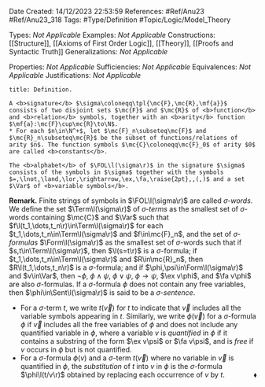 <div class="topSpace"></div>

Date Created: 14/12/2023 22:53:59
References: #Ref/Anu23 #Ref/Anu23_318
Tags: #Type/Definition #Topic/Logic/Model_Theory

Types: <i>Not Applicable</i>
Examples: <i>Not Applicable</i>
Constructions: [[Structure]], [[Axioms of First Order Logic]], [[Theory]], [[Proofs and Syntactic Truth]]
Generalizations: <i>Not Applicable</i>

Properties: <i>Not Applicable</i>
Sufficiencies: <i>Not Applicable</i>
Equivalences: <i>Not Applicable</i>
Justifications: <i>Not Applicable</i>

``` ad-Definition
title: Definition.

A <b>signature</b> $\sigma\coloneqq\tpl{\mc{F},\mc{R},\mf{a}}$ consists of two disjoint sets $\mc{F}$ and $\mc{R}$ of <b>function</b> and <b>relation</b> symbols, together with an <b>arity</b> function $\mf{a}:\mc{F}\cup\mc{R}\to\N$.
* For each $n\in\N^+$, let $\mc{F}_n\subseteq\mc{F}$ and $\mc{R}_n\subseteq\mc{R}$ be the subset of functions/relations of arity $n$. The function symbols $\mc{C}\coloneqq\mc{F}_0$ of arity $0$ are called <b>constants</b>.

The <b>alphabet</b> of $\FOL\l(\sigma\r)$ in the signature $\sigma$ consists of the symbols in $\sigma$ together with the symbols $=,\lnot,\land,\lor,\rightarrow,\ex,\fa,\raise{2pt},,(,)$ and a set $\Var$ of <b>variable symbols</b>.

```

<b>Remark.</b> Finite strings of symbols in $\FOL\l(\sigma\r)$ are called <i>$\sigma$-words</i>. We define the set $\Term\l(\sigma\r)$ of <i>$\sigma$-terms</i> as the smallest set of $\sigma$-words containing $\mc{C}$ and $\Var$ such that $f\l(t_1,\dots,t_n\r)\in\Term\l(\sigma\r)$ for each $t_1,\dots,t_n\in\Term\l(\sigma\r)$ and $f\in\mc{F}_n$, and the set of <i>$\sigma$-formulas</i> $\Form\l(\sigma\r)$ as the smallest set of $\sigma$-words such that if $s,t\in\Term\l(\sigma\r)$, then $\l(s=t\r)$ is a $\sigma$-formula; if $t_1,\dots,t_n\in\Term\l(\sigma\r)$ and $R\in\mc{R}_n$, then $R\l(t_1,\dots,t_n\r)$ is a $\sigma$-formula; and if $\phi,\psi\in\Form\l(\sigma\r)$ and $v\in\Var$, then $\lnot\phi$, $\phi\land\psi$, $\phi\lor\psi$, $\phi\rightarrow\psi$, $\ex v\phi$, and $\fa v\phi$ are also $\sigma$-formulas. If a $\sigma$-formula $\phi$ does not contain any free variables, then $\phi\in\Sent\l(\sigma\r)$ is said to be a <i>$\sigma$-sentence</i>.
* For a $\sigma$-term $t$, we write $t(\vec{v})$ for $t$ to indicate that $\vec{v}$ includes all the variable symbols appearing in $t$. Similarly, we write $\phi(\vec{v})$ for a $\sigma$-formula $\phi$ if $\vec{v}$ includes all the free variables of $\phi$ and does not include any quantified variable in $\phi$, where a variable $v$ is <i>quantified</i> in $\phi$ if it contains a substring of the form $\ex v\psi$ or $\fa v\psi$, and is <i>free</i> if $v$ occurs in $\phi$ but is not quantified.
* For a $\sigma$-formula $\phi(v)$ and a $\sigma$-term $t(\vec{v})$ where no variable in $\vec{v}$ is quantified in $\phi$, the <i>substitution</i> of $t$ into $v$ in $\phi$ is the $\sigma$-formula $\phi\l(t/v\r)$ obtained by replacing each occurrence of $v$ by $t$.<span style="float:right;">$\blacklozenge$</span>
